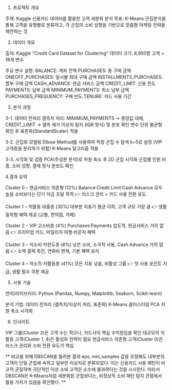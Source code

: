 1. 프로젝트 개요

주제: Kaggle 신용카드 데이터를 활용한 고객 세분화 분석
목표: K-Means 군집분석을 통해 고객을 유형별로 분류하고, 각 군집의 소비 성향을 기반으로 맞춤형 마케팅 전략을 제안하는 것

2. 데이터 개요

출처: Kaggle "Credit Card Dataset for Clustering"
데이터 크기: 8,950명 고객 × 18개 변수

주요 변수 설명:
BALANCE: 계좌 잔액
PURCHASES: 총 구매 금액
ONEOFF_PURCHASES: 일시불 최대 구매 금액
INSTALLMENTS_PURCHASES: 할부 구매 금액
CASH_ADVANCE: 현금 서비스 금액
CREDIT_LIMIT: 신용 한도
PAYMENTS: 납부 금액
MINIMUM_PAYMENTS: 최소 납부 금액
PURCHASES_FREQUENCY: 구매 빈도
TENURE: 카드 사용 기간

3. 분석 과정

3-1. 데이터 전처리
결측치 처리: MINIMUM_PAYMENTS → 중앙값 대체, CREDIT_LIMIT → 결측 제거
이상치 탐지 (IQR 방식) 및 분포 확인
변수 단위 불균형 확인 후 표준화(StandardScaler) 적용

3-2. 군집화 모델링
Elbow Method를 사용하여 적정 군집 수 탐색
k=5로 설정 (VIP 고객층을 분리하기 위함)
K-Means 알고리즘 적용

3-3. 시각화 및 검증
PCA(주성분 분석)로 차원 축소 후 2D 군집 시각화
군집별 인원 비중, 소비 성향, 결제 방식 분포도 확인

4.결과 요약

Cluster 0 – 현금서비스 의존형 (12%)
Balance·Credit Limit·Cash Advance 모두 높음
소비보다는 단기 자금 조달 목적
👉 리스크 관리 + 카드 사용 전환 유도

Cluster 1 – 저활동 대중층 (35%)
대부분 지표가 평균 이하, 고객 규모 가장 큼
👉 생활밀착형 혜택 제공 (교통, 편의점, 카페)

Cluster 2 – VIP 고소비층 (4%)
Purchases·Payments 압도적, 현금서비스 거의 없음
👉 프리미엄 카드, 마일리지·여행·라운지 혜택

Cluster 3 – 저소비·저한도층 (8%)
낮은 소비, 소극적 사용, Cash Advance 거의 없음
👉 소액 결제 촉진, 연회비 면제, 기본 혜택 유지

Cluster 4 – 저소득·저활동층 (41%)
모든 지표 낮음, 비활성 그룹
👉 첫 사용 포인트 지급, 생활 필수 쿠폰 제공


5. 사용 기술

언어/라이브러리: Python (Pandas, Numpy, Matplotlib, Seaborn, Scikit-learn)

분석 기법:
데이터 전처리 (결측치/이상치 처리, 표준화)
K-Means 클러스터링
PCA 차원 축소 시각화


6. 인사이트

VIP 그룹(Cluster 2)은 고객 수는 적으나, 카드사의 핵심 수익원임을 확인
대규모의 저활동 고객(Cluster 1, 4)은 활성화 전략이 필요
현금서비스 의존형 고객(Cluster 0)은 리스크 관리와 소비 전환 유도가 핵심

** 비교를 위해 DBSCAN을 돌려본 결과 eps, min_samples 값을 조정해도 대부분의 고객이 단일 군집에 속하고 일부만 이상치로 분류되었다. 이는 신용카드 사용 패턴이 비교적 균질하며 극단적인 이상 소비 고객은 소수에 불과하다는 것을 시사한다. 따라서 DBSCAN은 K-Means처럼 세분화된 군집보다는, 비정상적 소비 패턴 탐지 관점에서 활용 가치가 있음을 확인했다. **
